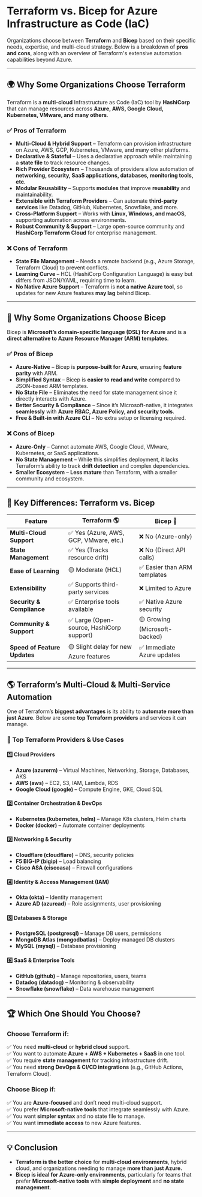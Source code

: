 # **Terraform vs. Bicep for Azure Infrastructure as Code (IaC)**

Organizations choose between **Terraform** and **Bicep** based on their specific needs, expertise, and multi-cloud strategy. Below is a breakdown of **pros and cons**, along with an overview of Terraform's extensive automation capabilities beyond Azure.

---

## **🌍 Why Some Organizations Choose Terraform**
Terraform is a **multi-cloud** Infrastructure as Code (IaC) tool by **HashiCorp** that can manage resources across **Azure, AWS, Google Cloud, Kubernetes, VMware, and many others**.

### ✅ **Pros of Terraform**
- **Multi-Cloud & Hybrid Support** – Terraform can provision infrastructure on Azure, AWS, GCP, Kubernetes, VMware, and many other platforms.
- **Declarative & Stateful** – Uses a declarative approach while maintaining a **state file** to track resource changes.
- **Rich Provider Ecosystem** – Thousands of providers allow automation of **networking, security, SaaS applications, databases, monitoring tools, etc.**
- **Modular Reusability** – Supports **modules** that improve **reusability** and maintainability.
- **Extensible with Terraform Providers** – Can automate **third-party services** like Datadog, GitHub, Kubernetes, Snowflake, and more.
- **Cross-Platform Support** – Works with **Linux, Windows, and macOS**, supporting automation across environments.
- **Robust Community & Support** – Large open-source community and **HashiCorp Terraform Cloud** for enterprise management.

### ❌ **Cons of Terraform**
- **State File Management** – Needs a remote backend (e.g., Azure Storage, Terraform Cloud) to prevent conflicts.
- **Learning Curve** – HCL (HashiCorp Configuration Language) is easy but differs from JSON/YAML, requiring time to learn.
- **No Native Azure Support** – Terraform is **not a native Azure tool**, so updates for new Azure features **may lag** behind Bicep.

---

## **🔹 Why Some Organizations Choose Bicep**
Bicep is **Microsoft’s domain-specific language (DSL) for Azure** and is a **direct alternative to Azure Resource Manager (ARM) templates**.

### ✅ **Pros of Bicep**
- **Azure-Native** – Bicep is **purpose-built for Azure**, ensuring **feature parity** with ARM.
- **Simplified Syntax** – Bicep is **easier to read and write** compared to JSON-based ARM templates.
- **No State File** – Eliminates the need for state management since it directly interacts with Azure.
- **Better Security & Compliance** – Since it’s Microsoft-native, it integrates **seamlessly** with **Azure RBAC, Azure Policy, and security tools**.
- **Free & Built-in with Azure CLI** – No extra setup or licensing required.

### ❌ **Cons of Bicep**
- **Azure-Only** – Cannot automate AWS, Google Cloud, VMware, Kubernetes, or SaaS applications.
- **No State Management** – While this simplifies deployment, it lacks Terraform’s ability to track **drift detection** and complex dependencies.
- **Smaller Ecosystem** – **Less mature** than Terraform, with a smaller community and ecosystem.

---

## **🌟 Key Differences: Terraform vs. Bicep**
| Feature                 | **Terraform** 🌎 | **Bicep** 💙 |
|-------------------------|-----------------|--------------|
| **Multi-Cloud Support** | ✅ Yes (Azure, AWS, GCP, VMware, etc.) | ❌ No (Azure-only) |
| **State Management** | ✅ Yes (Tracks resource drift) | ❌ No (Direct API calls) |
| **Ease of Learning** | 🟡 Moderate (HCL) | ✅ Easier than ARM templates |
| **Extensibility** | ✅ Supports third-party services | ❌ Limited to Azure |
| **Security & Compliance** | ✅ Enterprise tools available | ✅ Native Azure security |
| **Community & Support** | ✅ Large (Open-source, HashiCorp support) | 🟡 Growing (Microsoft-backed) |
| **Speed of Feature Updates** | 🟡 Slight delay for new Azure features | ✅ Immediate Azure updates |

---

## **🌎 Terraform’s Multi-Cloud & Multi-Service Automation**
One of Terraform’s **biggest advantages** is its ability to **automate more than just Azure**. Below are some **top Terraform providers** and services it can manage.

### **🔹 Top Terraform Providers & Use Cases**
#### **1️⃣ Cloud Providers**
- **Azure (azurerm)** – Virtual Machines, Networking, Storage, Databases, AKS
- **AWS (aws)** – EC2, S3, IAM, Lambda, RDS
- **Google Cloud (google)** – Compute Engine, GKE, Cloud SQL

#### **2️⃣ Container Orchestration & DevOps**
- **Kubernetes (kubernetes, helm)** – Manage K8s clusters, Helm charts
- **Docker (docker)** – Automate container deployments

#### **3️⃣ Networking & Security**
- **Cloudflare (cloudflare)** – DNS, security policies
- **F5 BIG-IP (bigip)** – Load balancing
- **Cisco ASA (ciscoasa)** – Firewall configurations

#### **4️⃣ Identity & Access Management (IAM)**
- **Okta (okta)** – Identity management
- **Azure AD (azuread)** – Role assignments, user provisioning

#### **5️⃣ Databases & Storage**
- **PostgreSQL (postgresql)** – Manage DB users, permissions
- **MongoDB Atlas (mongodbatlas)** – Deploy managed DB clusters
- **MySQL (mysql)** – Database provisioning

#### **6️⃣ SaaS & Enterprise Tools**
- **GitHub (github)** – Manage repositories, users, teams
- **Datadog (datadog)** – Monitoring & observability
- **Snowflake (snowflake)** – Data warehouse management

---

## **🏆 Which One Should You Choose?**
### **Choose Terraform if:**
✅ You need **multi-cloud** or **hybrid cloud** support.  
✅ You want to automate **Azure + AWS + Kubernetes + SaaS** in one tool.  
✅ You require **state management** for tracking infrastructure drift.  
✅ You need **strong DevOps & CI/CD integrations** (e.g., GitHub Actions, Terraform Cloud).

### **Choose Bicep if:**
✅ You are **Azure-focused** and don’t need multi-cloud support.  
✅ You prefer **Microsoft-native tools** that integrate seamlessly with Azure.  
✅ You want **simpler syntax** and no state file to manage.  
✅ You want **immediate access** to new Azure features.

---

## **💡 Conclusion**
- **Terraform is the better choice** for **multi-cloud environments**, hybrid cloud, and organizations needing to manage **more than just Azure.**
- **Bicep is ideal for Azure-only environments**, particularly for teams that prefer **Microsoft-native tools** with **simple deployment** and **no state management**.
